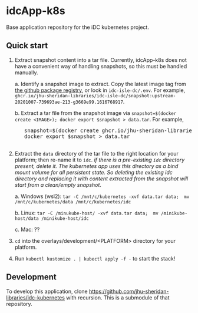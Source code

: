 # idcApp-k8s
Base application repository for the iDC kubernetes project.

## Quick start

1. Extract snapshot content into a tar file.  Currently, idcApp-k8s does not have a convenient way of handling snapshots, so this must be handled manually.

   a. Identify a snapshot image to extract.  Copy the latest image tag from [the github package registry](https://github.com/orgs/jhu-sheridan-libraries/packages/container/package/idc-isle-dc%2Fsnapshot), or look in `idc-isle-dc/.env`.  For example, `ghcr.io/jhu-sheridan-libraries/idc-isle-dc/snapshot:upstream-20201007-739693ae-213-g3669e99.1616768917`.

   b. Extract a tar file from the snapshot image via `snapshot=$(docker create <IMAGE>); docker export $snapshot > data.tar`.  For example,
     <pre>
      snapshot=$(docker create ghcr.io/jhu-sheridan-libraries/idc-isle-dc/snapshot:upstream-20201007-739693ae-213-g3669e99.1616768917); \
      docker export $snapshot > data.tar
     </pre>

1. Extract the `data` directory of the tar file to the right location for your platform; then re-name it to `idc`.  _if there is a pre-existing `idc` directory present, delete it.  The kubernetes app uses this directory as a bind mount volume for all persistent state.  So deleting the existing idc directory and replacing it with content extracted from the snapshot will start from a clean/empty snapshot_.

   a. Windows (wsl2):  `tar -C /mnt/c/kubernetes -xvf data.tar data;  mv /mnt/c/kubernetes/data /mnt/c/kubernetes/idc`

   b. Linux:  `tar -C /minukube-host/ -xvf data.tar data;  mv /minikube-host/data /minikube-host/idc`

   c. Mac:  ??

1. `cd` into the overlays/development/&lt;PLATFORM&gt; directory for your platform.

1. Run `kubectl kustomize . | kubectl apply -f -` to start the stack!

## Development
To develop this application, clone https://github.com/jhu-sheridan-libraries/idc-kubernetes with recursion. This is a submodule of that repository. 
